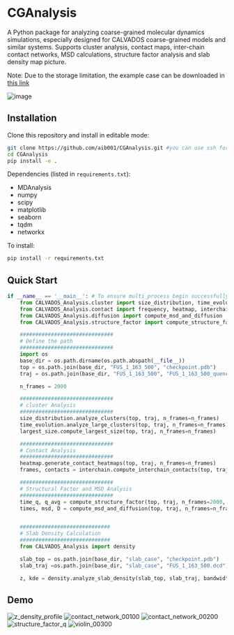 # CGAnalysis

A Python package for analyzing coarse-grained molecular dynamics simulations, especially designed for CALVADOS coarse-grained models and similar systems.
Supports cluster analysis, contact maps, inter-chain contact networks, MSD calculations, structure factor analysis and slab density map picture.

Note: Due to the storage limitation, the example case can be downloaded in [this link](http://ug.link/DXP4800PLUS-7C5/filemgr/share-download/?id=04f0522372ce443f93a8aa6d1ecd0d1b)

![image](https://github.com/user-attachments/assets/97f6e761-5773-4e26-bebb-0c149b32ed4e)

## Installation

Clone this repository and install in editable mode:

````bash
git clone https://github.com/aib001/CGAnalysis.git #you can use ssh for a quicker fetch
cd CGAnalysis
pip install -e .
````

Dependencies (listed in `requirements.txt`):

- MDAnalysis
- numpy
- scipy
- matplotlib
- seaborn
- tqdm
- networkx

To install:

````bash
pip install -r requirements.txt
````

## Quick Start

```python
if __name__ == '__main__': # To ensure multi_process begin successfully, the code should run under '__main__'
    from CALVADOS_Analysis.cluster import size_distribution, time_evolution, largest_size
    from CALVADOS_Analysis.contact import frequency, heatmap, interchain
    from CALVADOS_Analysis.diffusion import compute_msd_and_diffusion
    from CALVADOS_Analysis.structure_factor import compute_structure_factor

    ##############################
    # Define the path
    ##############################
    import os
    base_dir = os.path.dirname(os.path.abspath(__file__))
    top = os.path.join(base_dir, "FUS_1_163_500", "checkpoint.pdb")
    traj = os.path.join(base_dir, "FUS_1_163_500", "FUS_1_163_500_quench_quench.dcd")

    n_frames = 2000

    ##############################
    # cluster Analysis
    ##############################
    size_distribution.analyze_clusters(top, traj, n_frames=n_frames)
    time_evolution.analyze_large_clusters(top, traj, n_frames=n_frames)
    largest_size.compute_largest_size(top, traj, n_frames=n_frames)

    ##############################
    # Contact Analysis
    ##############################
    heatmap.generate_contact_heatmaps(top, traj, n_frames=n_frames)
    frames, contacts = interchain.compute_interchain_contacts(top, traj, n_frames=n_frames)

    ##############################
    # Structural Factor and MSD Analysis
    ##############################
    time_q, q_avg = compute_structure_factor(top, traj, n_frames=2000, n_windows=200, num_grid=32, n_workers=15)
    times, msd, D = compute_msd_and_diffusion(top, traj, n_frames=n_frames, n_workers=20)


    #############################
    # Slab Density Calculation
    #############################
    from CALVADOS_Analysis import density

    slab_top = os.path.join(base_dir, "slab_case", "checkpoint.pdb")
    slab_traj =os.path.join(base_dir, "slab_case", "FUS_1_163_500.dcd")

    z, kde = density.analyze_slab_density(slab_top, slab_traj, bandwidth=5.0, last_n_frames=200, n_workers=10)


```

## Demo
![z_density_profile](https://github.com/user-attachments/assets/552475fb-0599-4fc6-b2fd-25f642ba7070)
![contact_network_00100](https://github.com/user-attachments/assets/9dd4e0f6-8f2d-4e6e-84b3-6517ea2f62d9)
![contact_network_00200](https://github.com/user-attachments/assets/c45a423c-1787-4a88-8cb1-8b8565231742)
![structure_factor_q](https://github.com/user-attachments/assets/646407be-1d7f-45a3-a9f1-031e2e391573)
![violin_00300](https://github.com/user-attachments/assets/a260b71d-1066-4c0f-bea9-7890315a8ff2)


